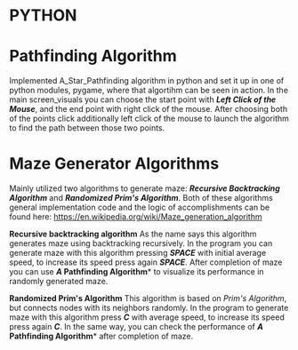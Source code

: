 # PYTHON
# Pathfinding Algorithm

  Implemented A_Star_Pathfinding algorithm in python and set it up in one of python modules, pygame, where that algortihm can be seen in action.
In the main screen_visuals you can choose the start point with ***Left Click of the Mouse***, and the end point with right click of the mouse. After choosing both of the points click additionally left click of the mouse to launch the algorithm to find the path between those two points.


# Maze Generator Algorithms
  Mainly utilized two algorithms to generate maze: ***Recursive Backtracking Algorithm*** and ***Randomized Prim's Algorithm***. Both of these algorithms general implementation code and the logic of accomplishments can be found here: https://en.wikipedia.org/wiki/Maze_generation_algorithm
  
**Recursive backtracking algorithm**
  As the name says this algorithm generates maze using backtracking recursively. In the program you can generate maze with this algorithm pressing ***SPACE*** with initial average speed, to increase its speed press again ***SPACE***. After completion of maze you can use ***A* Pathfinding Algorithm*** to visualize its performance in randomly generated maze.
  
**Randomized Prim's Algorithm**
  This algorithm is based on *Prim's Algorithm*, but connects nodes with its neighbors randomly. In the program to generate maze with this algorithm press ***C*** with average speed, to increase its speed press again ***C***. In the same way, you can check the performance of ***A* Pathfinding Algorithm*** after completion of maze.
